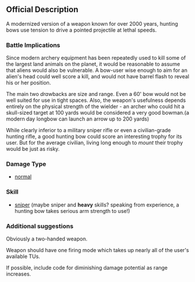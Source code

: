 ## Official Description

A modernized version of a weapon known for over 2000 years, hunting bows
use tension to drive a pointed projectile at lethal speeds.

### Battle Implications

Since modern archery equipment has been repeatedly used to kill some of
the largest land animals on the planet, it would be reasonable to assume
that aliens would also be vulnerable. A bow-user wise enough to aim for
an alien's head could well score a kill, and would not have barrel flash
to reveal his or her position.

The main two *draw*backs are size and range. Even a 60' bow would not be
well suited for use in tight spaces. Also, the weapon's usefulness
depends entirely on the physical strength of the wielder - an archer who
could hit a skull-sized target at 100 yards would be considered a very
good bowman.(a modern day longbow can launch an arrow up to 200 yards)

While clearly inferior to a military sniper rifle or even a
civilian-grade hunting rifle, a good hunting bow could score an
interesting trophy for its user. But for the average civilian, living
long enough to *mount* their trophy would be just as risky.

### Damage Type

- [normal](Damage/normal "wikilink")

### Skill

- [sniper](Skills/sniper "wikilink") (maybe sniper and **heavy** skills?
  speaking from experience, a hunting bow takes serious arm strength to
  use!)

### Additional suggestions

Obviously a two-handed weapon.

Weapon should have one firing mode which takes up nearly all of the
user's available TUs.

If possible, include code for diminishing damage potential as range
increases.